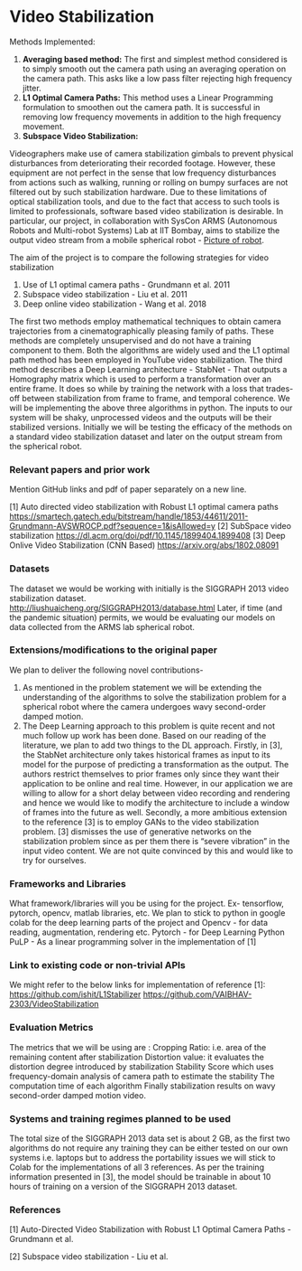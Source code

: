 # Video Stabilization

Methods Implemented:
1. **Averaging based method:** The first and simplest method considered is to simply smooth out the camera path using an averaging operation on the camera path. This asks like a low pass filter rejecting high frequency jitter.
2. **L1 Optimal Camera Paths:** This method uses a Linear Programming formulation to smoothen out the camera path. It is successful in removing low frequency movements in addition to the high frequency movement. 
3. **Subspace Video Stabilization:** 


Videographers make use of camera stabilization gimbals to prevent physical disturbances from deteriorating their recorded footage. However, these equipment are not perfect in the sense that low frequency disturbances from actions such as walking, running or rolling on bumpy surfaces are not filtered out by such stabilization hardware.
Due to these limitations of optical stabilization tools, and due to the fact that access to such tools is limited to professionals, software based video stabilization is desirable. 
In particular, our project, in collaboration with SysCon ARMS (Autonomous Robots and Multi-robot Systems) Lab at IIT Bombay, aims to stabilize the output video stream from a mobile spherical robot - [Picture of robot](https://www.sc.iitb.ac.in/embeddedLab.html).

The aim of the project is to compare the following strategies for video stabilization
1. Use of L1 optimal camera paths - Grundmann et al. 2011
2. Subspace video stabilization - Liu et al. 2011
3. Deep online video stabilization - Wang et al. 2018

The first two methods employ mathematical techniques to obtain camera trajectories from a cinematographically pleasing family of paths. These methods are completely unsupervised and do not have a training component to them. Both the algorithms are widely used and the L1 optimal path method has been employed in YouTube video stabilization. 
The third method describes a Deep Learning architecture - StabNet - That outputs a Homography matrix which is used to perform a transformation over an entire frame. It does so while by training the network with a loss that trades-off between stabilization from frame to frame, and temporal coherence.
We will be implementing the above three algorithms in python. The inputs to our system will be shaky, unprocessed videos and the outputs will be their stabilized versions. 
Initially we will be testing the efficacy of the methods on a standard video stabilization dataset and later on the output stream from the spherical robot.

### Relevant papers and prior work
Mention GitHub links and pdf of paper separately on a new line.

[1] Auto directed video stabilization with Robust L1 optimal camera paths
https://smartech.gatech.edu/bitstream/handle/1853/44611/2011-Grundmann-AVSWROCP.pdf?sequence=1&isAllowed=y
[2] SubSpace video stabilization
https://dl.acm.org/doi/pdf/10.1145/1899404.1899408
[3] Deep Onlive Video Stabilization (CNN Based)
https://arxiv.org/abs/1802.08091

### Datasets
The dataset we would be working with initially is the SIGGRAPH 2013 video stabilization dataset.
http://liushuaicheng.org/SIGGRAPH2013/database.html
Later, if time (and the pandemic situation) permits, we would be evaluating our models on data collected from the ARMS lab spherical robot. 

### Extensions/modifications to the original paper

We plan to deliver the following novel contributions-
1. As mentioned in the problem statement we will be extending the understanding of the algorithms to solve the stabilization problem for a spherical robot where the camera undergoes wavy second-order damped motion.
2. The Deep Learning approach to this problem is quite recent and not much follow up work has been done. Based on our reading of the literature, we plan to add two things to the DL approach. Firstly, in [3], the StabNet architecture only takes historical frames as input to its model for the purpose of predicting a transformation as the output. The authors restrict themselves to prior frames only since they want their application to be online and real time. However, in our application we are willing to allow for a short delay between video recording and rendering and hence we would like to modify the architecture to include a window of frames into the future as well.
Secondly, a more ambitious extension to the reference [3] is to employ GANs to the video stabilization problem. [3] dismisses the use of generative networks on the stabilization problem since as per them there is “severe vibration” in the input video content. We are not quite convinced by this and would like to try for ourselves.

### Frameworks and Libraries
What framework/libraries will you be using for the project. Ex- tensorflow, pytorch, opencv, matlab libraries, etc.
We plan to stick to python in google colab for the deep learning parts of the project and 
Opencv - for data reading, augmentation, rendering etc.
Pytorch - for Deep Learning 
Python PuLP - As a linear programming solver in the implementation of [1]

### Link to existing code or non-trivial APIs

We might refer to the below links for implementation of reference [1]:
https://github.com/ishit/L1Stabilizer
https://github.com/VAIBHAV-2303/VideoStabilization

### Evaluation Metrics

The metrics that we will be using are :
Cropping Ratio: i.e. area of the remaining content after stabilization
Distortion value: it  evaluates the distortion degree introduced by stabilization
Stability Score which uses frequency-domain analysis of camera path to estimate the stability
The computation time of each algorithm
Finally stabilization results on wavy second-order damped motion video.

### Systems and training regimes planned to be used

The total size of the SIGGRAPH 2013 data set is about 2 GB, as the first two algorithms do not require any training they can be either tested on our own systems i.e. laptops but to address the portability issues we will stick to Colab for the implementations of all 3 references. 
As per the training information presented in [3], the model should be trainable in about 10 hours of training on a version of the SIGGRAPH 2013 dataset.

### References

[1] Auto-Directed Video Stabilization with Robust L1 Optimal Camera Paths - Grundmann et al.

[2] Subspace video stabilization  - Liu et al.
